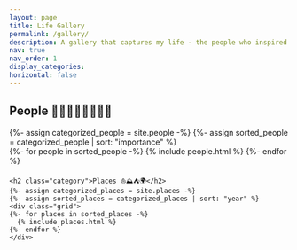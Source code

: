 ```yaml
---
layout: page
title: Life Gallery
permalink: /gallery/
description: A gallery that captures my life - the people who inspired me, the places that I traveled, and the timeline of my life. 
nav: true
nav_order: 1
display_categories:
horizontal: false
---
```


<div id="person_preview_box"></div>    

<div class="projects gallery" style="align-items: center;justify-content: center;">
    <h2 class="category">People 👦🏾👦🏻👧🏾👧🏻</h2>
    {%- assign categorized_people = site.people -%}
    {%- assign sorted_people = categorized_people | sort: "importance" %}
    <div class="grid">
    {%- for people in sorted_people -%}
      {% include people.html %}
    {%- endfor %}
    </div>

    <h2 class="category">Places ⛵️⛰️⛺️🌍</h2>
    {%- assign categorized_places = site.places -%}
    {%- assign sorted_places = categorized_places | sort: "year" %}
    <div class="grid">
    {%- for places in sorted_places -%}
      {% include places.html %}
    {%- endfor %}
    </div>

</div>

<script>
function mouseoverBox1(element){
    //document.getElementById("person_preview_box").innerHTML =  card;
    // var myPara = element.getElementById("person_name").innerHTML;
    // var doc = new DOMParser().parseFromString(element, "text/html")
    //var person_name = doc.getElementById("person_name").innerHTML;
    //console.log(typeof element);
    person_name = element.querySelector("#person_name").innerHTML;
    person_institute = element.querySelector("#person_institute").innerHTML;
    person_field = element.querySelector("#person_field").innerHTML;

    card = ''.concat(`<nav id="navbar person-discription-nav" class="navbar navbar-light navbar-expand-sm fixed-top">
        <div class="container" style="padding:1.5rem; align-items: center;justify-content: center;"><div class="card text-white sticky-top">
  <div class="card-header" style="font-size:1.5rem;">🙋🏻 `,person_name,`</div><div class="card-body">
    <h6 class="card-title">\t🏫 `,person_institute,`</h6>`,`<p class="card-text">📌 \t`,person_field,`</p></div>
</div></div>
</nav>`);


    document.getElementById("person_preview_box").style.display = "block";
    document.getElementById("person_preview_box").innerHTML = card;
}

function mouseoutBox1(element){
      document.getElementById("person_preview_box").style.display = "none";
}

</script>